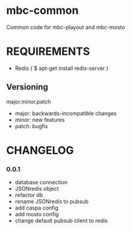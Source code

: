mbc-common
==========

Common code for mbc-playout and mbc-mosto

REQUIREMENTS
============

* Redis (`$ apt-get install redis-server )

Versioning
----------

major.minor.patch

* major: backwards-incompatible changes
* minor: new features
* patch: bugfix

CHANGELOG
=========

### 0.0.1

* database connection
* JSONredis object
* refactor db
* rename JSONredis to pubsub
* add caspa config
* add mosto config
* change default pubsub client to redis

